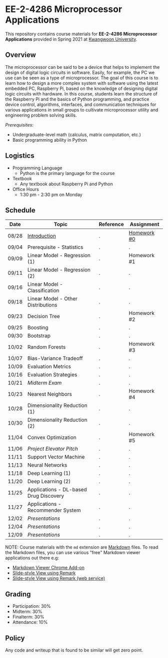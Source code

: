 # EE-2-4286 Microprocessor Applications

This repository contains course materials for __EE-2-4286 Microprocessor Applications__ provided in Spring 2021 at [Kwangwoon University](http://www.kw.ac.kr/).


## Overview

The microprocessor can be said to be a device that helps to implement the design of digital logic circuits in software. Easily, for example, the PC we use can be seen as a type of microprocessor. The goal of this course is to learn how to design a more complex system with software using the latest embedded PC, Raspberry Pi, based on the knowledge of designing digital logic circuits with hardware. In this course, students learn the structure of the Raspberry Pi and the basics of Python programming, and practice device control, algorithms, interfaces, and communication techniques for various applications in small groups to cultivate microprocessor utility and engineering problem solving skills.

_Prerequisites:_
- Undergraduate-level math (calculus, matrix computation, etc.)
- Basic programming ability in Python 


## Logistics

- Programming Language
  - Python is the primary language for the course
- Textbook
  - Any textbook about Raspberry Pi and Python
- Office Hours
  - 1:30 pm - 2:30 pm on Monday


## Schedule

| Date | Topic | Reference | Assignment |
| ---- | ----- | --------- | ---------- |
| 08/28 | [Introduction](prerequisite/slides.pdf) | . | [Homework #0](homework/hw0.md) |
| 09/04 | Prerequisite - Statistics | . | . |
| 09/09 | Linear Model - Regression (1)  | . | Homework #1 |
| 09/11 | Linear Model - Regression (2) | . | . |
| 09/16 | Linear Model - Classification | . | . |
| 09/18 | Linear Model - Other Distributions | . | . |
| 09/23 | Decision Tree | . | Homework #2 |
| 09/25 | Boosting | . | . |
| 09/30 | Bootstrap | . | . |
| 10/02 | Random Forests | . | Homework #3 |
| 10/07 | Bias-Variance Tradeoff | . | . |
| 10/09 | Evaluation Metrics | . | . |
| 10/16 | Evaluation Strategies | . | . |
| 10/21 | _Midterm Exam_ | . | . |
| 10/23 | Nearest Neighbors | . | Homework #4 |
| 10/28 | Dimensionality Reduction (1) | . | . |
| 10/30 | Dimensionality Reduction (2) | . | . |
| 11/04 | Convex Optimization | . | Homework #5 |
| 11/06 | _Project Elevator Pitch_ | . | . |
| 11/11 | Support Vector Machine | . | . |
| 11/13 | Neural Networks | . | . |
| 11/18 | Deep Learning (1) | . | . |
| 11/20 | Deep Learning (2) | . | . |
| 11/25 | Applications - DL-based Drug Discovery | . | . |
| 11/27 | Applications - Recommender System | . | . |
| 12/02 | _Presentations_ | . | . |
| 12/04 | _Presentations_ | . | . |
| 12/09 | _Presentations_ | . | . |

NOTE: Course materials with the `md` extension are [Markdown](https://en.wikipedia.org/wiki/Markdown) files.
To read the Markdown files, you can use various "free" Markdown viewer applications out there e.g:
- [Markdown Viewer Chrome Add-on](https://chrome.google.com/webstore/detail/markdown-viewer/ckkdlimhmcjmikdlpkmbgfkaikojcbjk?hl=en)
- [Slide-style View using Remark](https://github.com/gnab/remark)
- [Slide-style View using Remark (web service)](https://remarkjs.com/remarkise)


## Grading

- Participation: 30%
- Midterm: 30%
- Finalterm: 30%
- Attendance: 10%


## Policy

Any code and writeup that is found to be similar will get zero point. 
